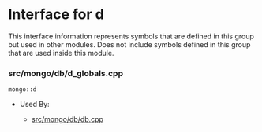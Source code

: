 
# Interface for d
This interface information represents symbols that are defined in this group but used in other modules.  Does not include symbols defined in this group that are used inside this module.

### src/mongo/db/d\_globals.cpp

<div></div>

    mongo::d

- Used By:

    - [src/mongo/db/db.cpp](../../../../process\_management/mongos\_and\_mongod\_mains)
